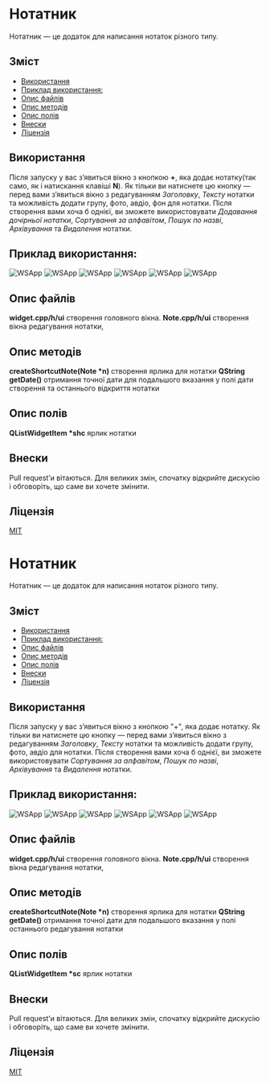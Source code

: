 # Нотатник

Нотатник — це додаток для написання нотаток різного типу.

## Зміст
- [Використання](#використання)
- [Приклад використання:](#приклад-використання)
- [Опис файлів](#опис-файлів)
- [Опис методів](#опис-методів)
- [Опис полів](#опис-полів)
- [Внески](#внески)
- [Ліцензія](#ліцензія)
## Використання
Після запуску у вас з’явиться вікно з кнопкою **+**, яка додає нотатку(так само, як і натискання клавіші **N**).
Як тільки ви натиснете цю кнопку — перед вами з’явиться вікно з редагуванням *Заголовку*, *Тексту* нотатки та можливість додати групу, фото, авдіо, фон для нотатки.
Після створення вами хоча б однієї, ви зможете використовувати *Додавання дочірньої нотатки*, *Сортування за алфавітом*, *Пошук по назві*, *Архівування* та *Видалення* нотатки.
## Приклад використання:

![WSApp](img/start.png?raw=true "Головне меню")
![WSApp](img/note.png?raw=true "Редагування нотатки")
![WSApp](img/archive.png?raw=true "Попередній перегляд нотатки в архіві")
![WSApp](img/search.png?raw=true "Пошук за вказаними символами")
![WSApp](img/delete.png?raw=true "Видалення нотатки")
![WSApp](img/sortZA.png?raw=true "Сортування за датою створення")
## Опис файлів
 **widget.cpp/h/ui** створення головного вікна.
 **Note.cpp/h/ui**	 створення вікна редагування нотатки, 
## Опис методів
   __createShortcutNote(Note *n)__ створення ярлика для нотатки
   __QString getDate()__ отримання точної дати для подальшого вказання у полі дати створення та останнього відкриття нотатки
## Опис полів
__QListWidgetItem *shc__ ярлик нотатки
## Внески
Pull request’и вітаються. Для великих змін, спочатку відкрийте дискусію і обговоріть, що саме ви хочете змінити.

## Ліцензія
[MIT](https://choosealicense.com/licenses/mit/)
# Нотатник

Нотатник — це додаток для написання нотаток різного типу.

## Зміст
- [Використання](#використання)
- [Приклад використання:](#приклад-використання)
- [Опис файлів](#опис-файлів)
- [Опис методів](#опис-методів)
- [Опис полів](#опис-полів)
- [Внески](#внески)
- [Ліцензія](#ліцензія)
## Використання
Після запуску у вас з’явиться вікно з кнопкою "+", яка додає нотатку.
Як тільки ви натиснете цю кнопку — перед вами з’явиться вікно з редагуванням *Заголовку*, *Тексту* нотатки та можливість додати групу, фото, авдіо для нотатки.
Після створення вами хоча б однієї, ви зможете використовувати *Сортування за алфавітом*, *Пошук по назві*, *Архівування* та *Видалення* нотатки.
## Приклад використання:

![WSApp](img/start.png?raw=true "Головне меню")
![WSApp](img/note.png?raw=true "Редагування нотатки")
![WSApp](img/archive.png?raw=true "Попередній перегляд нотатки в архіві")
![WSApp](img/delete.png?raw=true "Видалення нотатки")
![WSApp](img/search.png?raw=true "Пошук за вказаними символами")
![WSApp](img/sortZA.png?raw=true "Пошук за алфавітом")
## Опис файлів
 **widget.cpp/h/ui** створення головного вікна.
 **Note.cpp/h/ui**	 створення вікна редагування нотатки, 
## Опис методів
   __createShortcutNote(Note *n)__ створення ярлика для нотатки
   __QString getDate()__ отримання точної дати для подальшого вказання у полі останнього редагування нотатки
## Опис полів
__QListWidgetItem *sc__ ярлик нотатки
## Внески
Pull request’и вітаються. Для великих змін, спочатку відкрийте дискусію і обговоріть, що саме ви хочете змінити.

## Ліцензія
[MIT](https://choosealicense.com/licenses/mit/)
